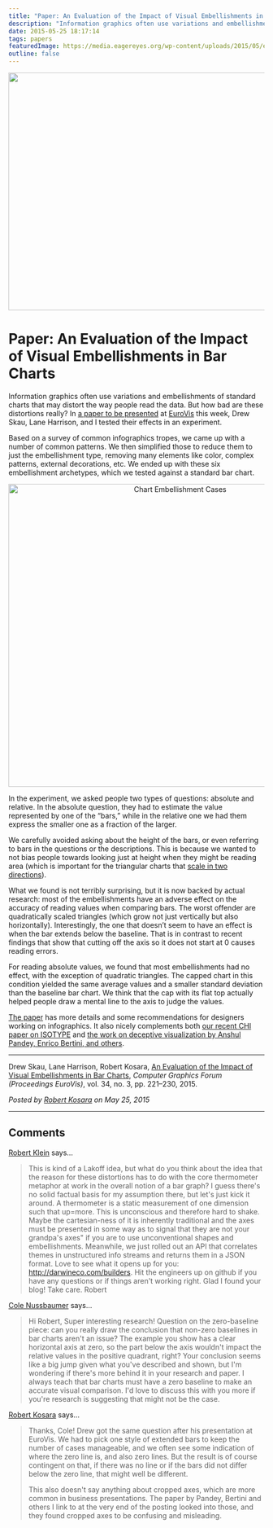 ```yaml
---
title: "Paper: An Evaluation of the Impact of Visual Embellishments in Bar Charts"
description: "Information graphics often use variations and embellishments of standard charts that may distort the way people read the data. But how bad are these distortions really? In a paper to be presented at EuroVis this week, Drew Skau, Lane Harrison, and I tested their effects in an experiment."
date: 2015-05-25 18:17:14
tags: papers
featuredImage: https://media.eagereyes.org/wp-content/uploads/2015/05/embellishments-teaser.jpg
outline: false
---
```


<p align="center"><img src="https://media.eagereyes.org/wp-content/uploads/2015/05/embellishments-teaser.jpg" alt="" width="825" height="467" /></p>

# Paper: An Evaluation of the Impact of Visual Embellishments in Bar Charts

Information graphics often use variations and embellishments of standard charts that may distort the way people read the data. But how bad are these distortions really? In <a href="/publications/Skau-EuroVis-2015.html">a paper to be presented</a> at <a href="http://www.eurovis2015.it">EuroVis</a> this week, Drew Skau, Lane Harrison, and I tested their effects in an experiment.

Based on a survey of common infographics tropes, we came up with a number of common patterns. We then simplified those to reduce them to just the embellishment type, removing many elements like color, complex patterns, external decorations, etc. We ended up with these six embellishment archetypes, which we tested against a standard bar chart.

<p align="center"><img class="aligncenter size-medium wp-image-8794" src="https://media.eagereyes.org/wp-content/uploads/2015/05/embellishment-cases.png" alt="Chart Embellishment Cases" width="660" height="595" /></p>

In the experiment, we asked people two types of questions: absolute and relative. In the absolute question, they had to estimate the value represented by one of the “bars,” while in the relative one we had them express the smaller one as a fraction of the larger.

We carefully avoided asking about the height of the bars, or even referring to bars in the questions or the descriptions. This is because we wanted to not bias people towards looking just at height when they might be reading area (which is important for the triangular charts that <a href="/blog/2008/linear-vs-quadratic-change">scale in two directions</a>).

What we found is not terribly surprising, but it is now backed by actual research: most of the embellishments have an adverse effect on the accuracy of reading values when comparing bars. The worst offender are quadratically scaled triangles (which grow not just vertically but also horizontally). Interestingly, the one that doesn’t seem to have an effect is when the bar extends below the baseline. That is in contrast to recent findings that show that cutting off the axis so it does not start at 0 causes reading errors.

For reading absolute values, we found that most embellishments had no effect, with the exception of quadratic triangles. The capped chart in this condition yielded the same average values and a smaller standard deviation than the baseline bar chart. We think that the cap with its flat top actually helped people draw a mental line to the axis to judge the values.

<a href="/publications/Skau-EuroVis-2015">The paper</a> has more details and some recommendations for designers working on infographics. It also nicely complements both <a href="/papers/isotype-visualization">our recent CHI paper on ISOTYPE</a> and <a href="http://fellinlovewithdata.com/research/deceptive-visualizations">the work on deceptive visualization by Anshul Pandey, Enrico Bertini, and others</a>.

<hr />

Drew Skau, Lane Harrison, Robert Kosara, <a href="/publications/Skau-EuroVis-2015">An Evaluation of the Impact of Visual Embellishments in Bar Charts</a>, <em>Computer Graphics Forum (Proceedings EuroVis)</em>, vol. 34, no. 3, pp. 221–230, 2015.


_Posted by <a href="/about">Robert Kosara</a> on May 25, 2015_


<aside class="comments">

---
## Comments

<a href="http://darwineco.com/builders/" rel="nofollow noopener" target="_blank">Robert Klein</a> says…
>	This is kind of a Lakoff idea, but what do you think about the idea that the reason for these distortions has to do with the core thermometer metaphor at work in the overall notion of a bar graph? I guess there's no solid factual basis for my assumption there, but let's just kick it around. A thermometer is a static measurement of one dimension such that up=more. This is unconscious and therefore hard to shake. Maybe the cartesian-ness of it is inherently traditional and the axes must be presented in some way as to signal that they are 
>	not your grandpa's axes" if you are to use unconventional shapes and embellishments. Meanwhile, we just rolled out an API that correlates themes in unstructured info streams and returns them in a JSON format. Love to see what it opens up for you: http://darwineco.com/builders. Hit the engineers up on github if you have any questions or if things aren't working right. Glad I found your blog! Take care. Robert

<a href="http://www.storytellingwithdata.com" rel="nofollow noopener" target="_blank">Cole Nussbaumer</a> says…
>	Hi Robert, Super interesting research! Question on the zero-baseline piece: can you really draw the conclusion that non-zero baselines in bar charts aren't an issue? The example you show has a clear horizontal axis at zero, so the part below the axis wouldn't impact the relative values in the positive quadrant, right? Your conclusion seems like a big jump given what you've described and shown, but I'm wondering if there's more behind it in your research and paper. I always teach that bar charts must have a zero baseline to make an accurate visual comparison. I'd love to discuss this with you more if you're research is suggesting that might not be the case.

<a href="/about" rel="nofollow noopener" target="_blank">Robert Kosara</a> says…
>	Thanks, Cole! Drew got the same question after his presentation at EuroVis. We had to pick one style of extended bars to keep the number of cases manageable, and we often see some indication of where the zero line is, and also zero lines. But the result is of course contingent on that, if there was no line or if the bars did not differ below the zero line, that might well be different.
>	
>	This also doesn't say anything about cropped axes, which are more common in business presentations. The paper by Pandey, Bertini and others I link to at the very end of the posting looked into those, and they found cropped axes to be confusing and misleading.

</aside>

